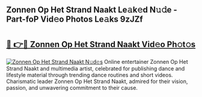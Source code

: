 ## Zonnen Op Het Strand Naakt Le𝚊k𝚎d N𝚞𝚍e - Part-foP Vid𝚎o Photos Le𝚊ks 9zJZf

# <h2><a href="http://fb3oa2e.evod.top/?m=Zonnen+Op+Het+Strand+Naakt">🔗 👉🔴 Zonnen Op Het Strand Naakt Vid𝚎o Ph𝚘t𝚘s</a></h2>

[![Zonnen Op Het Strand Naakt N𝚞d𝚎s](https://i.imgur.com/8V9OHl7.gif)](http://fb3oa2e.evod.top/?m=Zonnen+Op+Het+Strand+Naakt)
Online entertainer Zonnen Op Het Strand Naakt and multimedia artist, celebrated for publishing dance and lifestyle material through trending dance routines and short videos. Charismatic leader Zonnen Op Het Strand Naakt, admired for their vision, passion, and unwavering commitment to their cause. 
